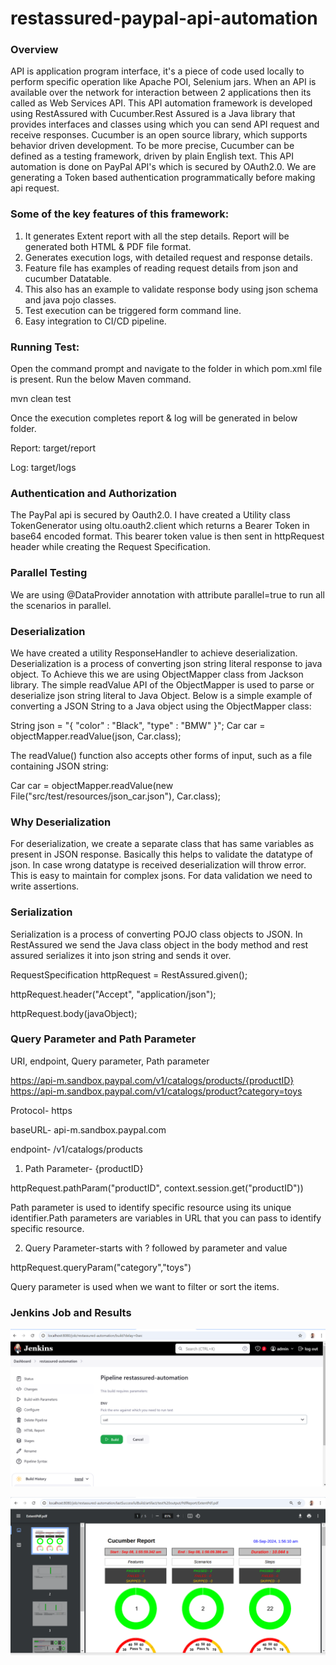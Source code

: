 # **restassured-paypal-api-automation**

### **Overview**
API is application program interface, it's a piece of code used locally to perform specific operation like Apache POI, Selenium jars. When an API is available over the network for interaction between 2 applications then its called as Web Services API.
This API automation framework is developed using RestAssured with Cucumber.Rest Assured is a Java library that provides interfaces and classes using which you can send API request and receive responses. Cucumber is an open source library, which supports behavior driven development. 
To be more precise, Cucumber can be defined as a testing framework, driven by plain English text. This API automation is done on PayPal API's which is secured by OAuth2.0. We are generating a Token based authentication programmatically before making api request.


### **Some of the key features of this framework:**
1. It generates Extent report with all the step details. Report will be generated both HTML & PDF file format.
2. Generates execution logs, with detailed request and response details.
3. Feature file has examples of reading request details from json and cucumber Datatable.
4. This also has an example to validate response body using json schema and java pojo classes.
5. Test execution can be triggered form command line.
6. Easy integration to CI/CD pipeline.

### **Running Test:**
Open the command prompt and navigate to the folder in which pom.xml file is present. Run the below Maven command.

mvn clean test

Once the execution completes report & log will be generated in below folder.

Report: target/report

Log: target/logs

### **Authentication and Authorization**
The PayPal api is secured by Oauth2.0. I have created a Utility class TokenGenerator using oltu.oauth2.client which returns a Bearer Token in base64 encoded format. This bearer token value is then sent in httpRequest header while creating the Request Specification.


### **Parallel Testing**
We are using @DataProvider annotation with attribute parallel=true to run all the scenarios in parallel.

### **Deserialization**
We have created a utility ResponseHandler to achieve deserialization. Deserialization is a process of converting json string literal response to java object. To Achieve this we are using ObjectMapper class from Jackson library. The simple readValue API of the ObjectMapper is used to parse or deserialize json string literal to Java Object.
Below is a simple example of converting a JSON String to a Java object using the ObjectMapper class:

String json = "{ \"color\" : \"Black\", \"type\" : \"BMW\" }";
Car car = objectMapper.readValue(json, Car.class);

The readValue() function also accepts other forms of input, such as a file containing JSON string:

Car car = objectMapper.readValue(new File("src/test/resources/json_car.json"), Car.class);

### **Why Deserialization**
For deserialization, we create a separate class that has same variables as present in JSON response. Basically this helps to validate the datatype of json. In case wrong datatype is received deserialization will throw error. This is easy to maintain for complex jsons. For data validation we need to write assertions.

### **Serialization**
Serialization is a process of converting POJO class objects to JSON. In RestAssured we send the Java class object in the body method and rest assured serializes it into json string and sends it over.

RequestSpecification httpRequest = RestAssured.given();

httpRequest.header("Accept", "application/json");

httpRequest.body(javaObject);

### **Query Parameter and Path Parameter**
URI, endpoint, Query parameter, Path parameter

https://api-m.sandbox.paypal.com/v1/catalogs/products/{productID}
https://api-m.sandbox.paypal.com/v1/catalogs/product?category=toys

Protocol- https

baseURL- api-m.sandbox.paypal.com

endpoint- /v1/catalogs/products

1. Path Parameter- {productID}

httpRequest.pathParam("productID", context.session.get("productID"))

Path parameter is used to identify specific resource using its unique identifier.Path parameters are variables in URL that you can pass to identify specific resource.

2. Query Parameter-starts with ? followed by parameter and value

httpRequest.queryParam("category","toys")

Query parameter is used when we want to filter or sort the items.


### **Jenkins Job and Results**

![img.png](img.png)

![img_1.png](img_1.png)


